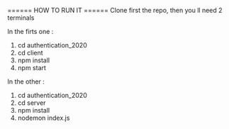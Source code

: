 ======   HOW TO RUN IT   ======
Clone first the repo, then you ll need 2 terminals

In the firts one :

1) cd authentication_2020
2) cd client
3) npm install
4) npm start

In the other :

1) cd authentication_2020
2) cd server
3) npm install
4) nodemon index.js

